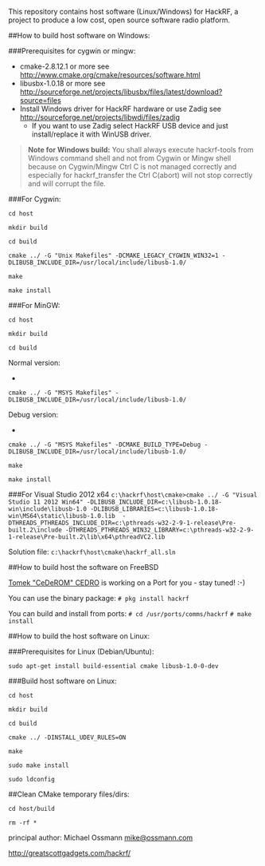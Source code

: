 This repository contains host software (Linux/Windows) for HackRF, a project to
produce a low cost, open source software radio platform.

##How to build host software on Windows:

###Prerequisites for cygwin or mingw:

* cmake-2.8.12.1 or more see http://www.cmake.org/cmake/resources/software.html
* libusbx-1.0.18 or more see http://sourceforge.net/projects/libusbx/files/latest/download?source=files
* Install Windows driver for HackRF hardware or use Zadig see http://sourceforge.net/projects/libwdi/files/zadig
  - If you want to use Zadig  select HackRF USB device and just install/replace it with WinUSB driver.

>**Note for Windows build:**
 You shall always execute hackrf-tools from Windows command shell and not from Cygwin or Mingw shell because on Cygwin/Mingw
 Ctrl C is not managed correctly and especially for hackrf_transfer the Ctrl C(abort) will not stop correctly and will corrupt the file.

###For Cygwin:

`cd host`

`mkdir build`

`cd build`

`cmake ../ -G "Unix Makefiles" -DCMAKE_LEGACY_CYGWIN_WIN32=1 -DLIBUSB_INCLUDE_DIR=/usr/local/include/libusb-1.0/`

`make`

`make install`


###For MinGW:

`cd host`

`mkdir build`

`cd build`

Normal version:

* 
`cmake ../ -G "MSYS Makefiles" -DLIBUSB_INCLUDE_DIR=/usr/local/include/libusb-1.0/`

Debug version:

* 
`cmake ../ -G "MSYS Makefiles" -DCMAKE_BUILD_TYPE=Debug -DLIBUSB_INCLUDE_DIR=/usr/local/include/libusb-1.0/`

`make`

`make install`

###For Visual Studio 2012 x64
`c:\hackrf\host\cmake>cmake ../ -G "Visual Studio 11 2012 Win64" -DLIBUSB_INCLUDE_DIR=c:\libusb-1.0.18-win\include\libusb-1.0 -DLIBUSB_LIBRARIES=c:\libusb-1.0.18-win\MS64\static\libusb-1.0.lib  -DTHREADS_PTHREADS_INCLUDE_DIR=c:\pthreads-w32-2-9-1-release\Pre-built.2\include -DTHREADS_PTHREADS_WIN32_LIBRARY=c:\pthreads-w32-2-9-1-release\Pre-built.2\lib\x64\pthreadVC2.lib`

Solution file: `c:\hackrf\host\cmake\hackrf_all.sln`

##How to build host the software on FreeBSD

[Tomek "CeDeROM" CEDRO](http://www.tomek.cedro.info) is working on a Port for you - stay tuned! :-)

You can use the binary package:
`# pkg install hackrf`

You can build and install from ports:
`# cd /usr/ports/comms/hackrf`
`# make install`


##How to build the host software on Linux:

###Prerequisites for Linux (Debian/Ubuntu):

`sudo apt-get install build-essential cmake libusb-1.0-0-dev`

###Build host software on Linux:

`cd host`

`mkdir build`

`cd build`

`cmake ../ -DINSTALL_UDEV_RULES=ON`

`make`

`sudo make install`

`sudo ldconfig`

##Clean CMake temporary files/dirs:

`cd host/build`

`rm -rf *`


principal author: Michael Ossmann <mike@ossmann.com>

http://greatscottgadgets.com/hackrf/
